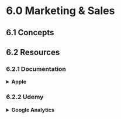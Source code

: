 # 6.0 Marketing & Sales

## 6.1 Concepts


## 6.2 Resources

### 6.2.1 Documentation
<details>
  <summary><strong>Apple</strong></summary>

1. [ ] [App Store Connect Help](https://help.apple.com/app-store-connect/) ☆☆☆☆☆
1. [ ] [App Store Guidelines](https://developer.apple.com/app-store/guidelines/) ☆☆☆☆☆

</details>

### 6.2.2 Udemy

<details>
  <summary><strong>Google Analytics</strong></summary>

1. [x] [Google Analytics Course Zero To Hero - Pouya Eti](https://www.udemy.com/database-design/) ★★★☆☆
1. [x] [Correct Google Analytics Setup - Start trusting your data - Julian Juenemann](https://www.udemy.com/database-design/) ★★★☆☆

</details>
